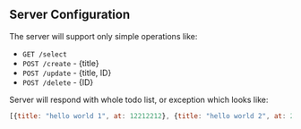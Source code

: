 Server Configuration
---------------------

The server will support only simple operations like:
 - `GET /select`
 - `POST /create` - {title}
 - `POST /update` - {title, ID}
 - `POST /delete` - {ID}

Server will respond with whole todo list, or exception which looks like:
```js
[{title: "hello world 1", at: 12212212}, {title: "hello world 2", at: 23232323}]
```
